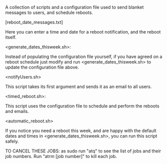 A collection of scripts and a configuration file used to send blanket messages to users, and schedule reboots.

[reboot_date_messages.txt]

Here you can enter a time and date for a reboot notification, and the reboot itself.

<generate_dates_thisweek.sh>:

Instead of populating the configuration file yourself, if you have agreed on a reboot schedule just modify and run <generate_dates_thisweek.sh> to update the configuration file above.

<notifyUsers.sh>

This script takes its first argument and sends it as an email to all users.

<timed_reboot.sh>:

This script uses the configuration file to schedule and perform the reboots and emails.

<automatic_reboot.sh>

If you notice you need a reboot this week, and are happy with the default dates and times in <generate_dates_thisweek.sh>, you can run this script safely.


TO CANCEL THESE JOBS: as sudo run "atq" to see the list of jobs and their job numbers. Run "atrm [job number]" to kill each job.
